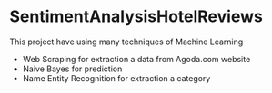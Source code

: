 # SentimentAnalysisHotelReviews

This project have using many techniques of Machine Learning
- Web Scraping for extraction a data from Agoda.com website
- Naive Bayes for prediction
- Name Entity Recognition for extraction a category

